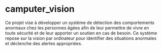 # camputer_vision
Ce projet vise à développer un système de détection des comportements anormaux chez les personnes âgées afin de leur permettre de vivre en toute sécurité et de leur apporter un soutien en cas de besoin. Ce système repose sur la vision par ordinateur pour identifier des situations  anormales et déclenche des alertes appropriées.
